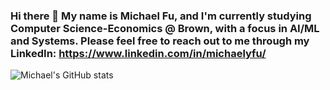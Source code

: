 ### Hi there 👋 My name is Michael Fu, and I'm currently studying Computer Science-Economics @ Brown, with a focus in AI/ML and Systems. Please feel free to reach out to me through my LinkedIn: https://www.linkedin.com/in/michaelyfu/

![Michael's GitHub stats](https://github-readme-stats.vercel.app/api?username=michaelyfu&count_private=true)

<!--
**michaelyfu/michaelyfu** is a ✨ _special_ ✨ repository because its `README.md` (this file) appears on your GitHub profile.

Here are some ideas to get you started:

- 🔭 I’m currently working on ...
- 🌱 I’m currently learning ...
- 👯 I’m looking to collaborate on ...
- 🤔 I’m looking for help with ...
- 💬 Ask me about ...
- 📫 How to reach me: ...
- 😄 Pronouns: ...
- ⚡ Fun fact: ...
-->
